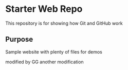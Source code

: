 # Starter Web Repo

This repository is for showing how Git and GitHub work

## Purpose

Sample website with plenty of files for demos

modified by GG
another modification
